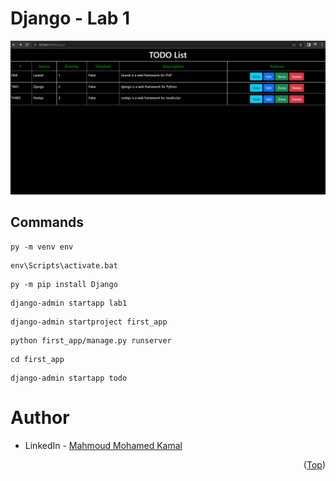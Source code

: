 # Django - Lab 1

![screen-gif](./Lab1.gif)

## Commands
```
py -m venv env
```
```
env\Scripts\activate.bat
```
```
py -m pip install Django
```
```
django-admin startapp lab1
```
```
django-admin startproject first_app
```
```
python first_app/manage.py runserver
```
```
cd first_app
```
```
django-admin startapp todo
```

# Author
* LinkedIn - [Mahmoud Mohamed Kamal](https://www.linkedin.com/in/mahmoudfierro98)

<p align="right">(<a href="#top">Top</a>)</p>

